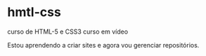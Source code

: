 # hmtl-css
 curso de HTML-5 e CSS3 curso em vídeo

Estou aprendendo a criar sites e agora vou gerenciar repositórios.